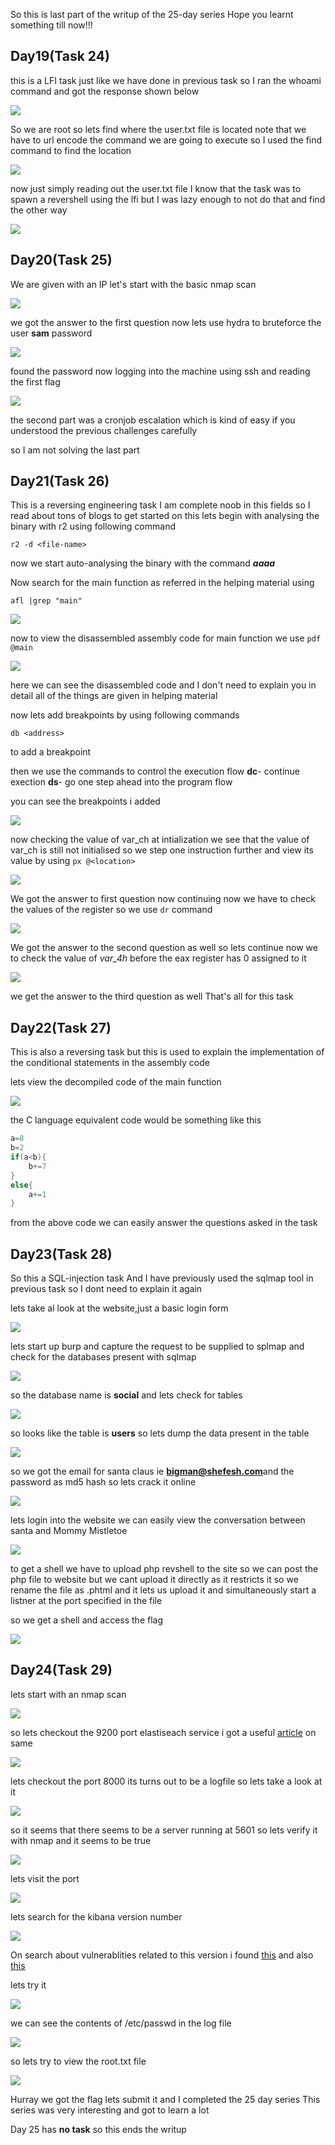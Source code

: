 So this is last part of the writup of the 25-day series
Hope you learnt something till now!!!

## Day19(Task 24)

this is a LFI task 
just like we have done in previous task 
so I ran the whoami command and got the response shown below

![](img/thm_advent/82.png)

So we are root so lets find where the user.txt file is located note that we have to url encode the command we are going to execute so I used the find command to find the location

![](img/thm_advent/80.png)

now just simply reading out the user.txt file 
I know that the task was to spawn a revershell using the lfi but I was lazy enough to not do that and find the other way

![](img/thm_advent/81.png)

## Day20(Task 25)

We are given with an IP let's start with the basic nmap scan

![](img/thm_advent/83.png)

we got the answer to the first question now lets use hydra to bruteforce the user **sam** password

![](img/thm_advent/84.png)

found the password now logging into the machine using ssh and reading the first flag

![](img/thm_advent/85.png)

the second part was a cronjob escalation which is kind of easy if you understood the previous challenges carefully

so I am not solving the last part 

## Day21(Task 26)

This is a reversing engineering task 
I am complete noob in this fields so I read about tons of blogs to get started on this
lets begin with analysing the binary with r2 using following command

```
r2 -d <file-name>
```

now we start auto-analysing the binary with the command ***aaaa***

Now search for the main function as referred in the helping material using 
```
afl |grep "main"
```

![](img/thm_advent/86.png)

now to view the disassembled assembly code for main function we use 
``` pdf @main ```

![](img/thm_advent/87.png)

here we can see the disassembled code and I don't need to explain you in detail all of the things are given in helping material

now lets add breakpoints  by using following commands
```
db <address>
```

to add a breakpoint

then we use the commands to control the execution flow
**dc**- continue exection 
**ds**- go one step ahead into the program flow

you can see the breakpoints i added 

![](img/thm_advent/88.png)

now checking the value of var_ch at intialization
we see that the value of var_ch is still not initialised so we step one instruction further and view its value by using ``` px @<location> ```

![](img/thm_advent/89.png)

We got the answer to first question now continuing
now we have to check the values of the register so we use ``` dr ``` command

![](img/thm_advent/90.png)

We got the answer to the second question as well so lets continue
now we to check the value of *var_4h* before the eax register has 0 assigned to it

![](img/thm_advent/91.png)

we get the answer to the third question as well 
That's all for this task

## Day22(Task 27)

This is also a reversing task but this is used to explain the implementation of the conditional statements in the assembly code 

lets view the decompiled code of the main function

![](img/thm_advent/92.png)

the C language equivalent code would be something like this

```c
a=8
b=2
if(a<b){
	b+=7
}
else{
	a+=1
}
```

from the above code we can easily answer the questions asked in the task

## Day23(Task 28)

So this a SQL-injection task
And I have previously used the sqlmap tool in previous task so I dont need to explain it again

lets take al look at the website,just a basic login form

![](img/thm_advent/93.png)

lets start up burp and capture the request to be supplied to splmap
and check for the databases present with sqlmap

![](img/thm_advent/94.png)

so the database name is **social** and lets check for tables

![](img/thm_advent/95.png)

so looks like the table is **users** so lets dump the data present in the table

![](img/thm_advent/96.png)

so we got the email for santa claus ie **bigman@shefesh.com**and the password as md5 hash so lets crack it online

![](img/thm_advent/97.png)

lets login into the website
we can easily view the conversation between santa and Mommy Mistletoe

![](img/thm_advent/98.png)

to get a shell we have to upload php revshell to the site 
so we can post the php file to website but we cant upload it directly as it restricts it so we rename the file as .phtml and it lets us upload it and simultaneously start a listner at the port specified in the file 

so we get a shell and access the flag

![](img/thm_advent/99.png)


## Day24(Task 29)

lets start with an nmap scan

![](img/thm_advent/100.png)

so lets checkout the 9200 port elastiseach service 
i got a useful [article](https://logz.io/blog/elasticsearch-queries/) on same

![](img/thm_advent/101.png)

lets checkout the port 8000
its turns out to be a logfile so lets take a look at it 

![](img/thm_advent/102.png)

so it seems that there seems to be a server running at 5601
so lets verify it with nmap and it seems to be true

![](img/thm_advent/103.png)

lets visit the port

![](img/thm_advent/104.png)

lets search for the kibana version number

![](img/thm_advent/105.png)

On search about vulnerablities related to this version i found [this](https://www.cvedetails.com/cve/CVE-2018-17246/) and also [this](https://www.cyberark.com/threat-research-blog/execute-this-i-know-you-have-it/)

lets try it 

![](img/thm_advent/106.png)

we can see the contents of /etc/passwd in the log file

![](img/thm_advent/107.png)

so lets try to view the root.txt file 

![](img/thm_advent/108.png)

Hurray we got the flag lets submit it and I completed the 25 day series
This series was very interesting and got to learn a lot 

Day 25 has **no task** so this ends the writup




